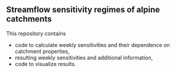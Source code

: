 ## Streamflow sensitivity regimes of alpine catchments

This repository contains
- code to calculate weekly sensitivities and their dependence on catchment properties,
- resulting weekly sensitivities and additional information,
- code to visualize results.

